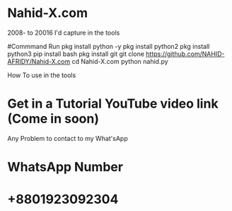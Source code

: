 # Nahid-X.com
2008- to 20016 I'd capture in the tools

#Commmand Run 
pkg install python -y
pkg install python2
pkg install python3
pip install bash
pkg install git
git clone https://github.com/NAHID-AFRIDY/Nahid-X.com
cd Nahid-X.com
python nahid.py


How To use in the tools 

# Get in a Tutorial YouTube video link (Come in soon)

Any Problem to contact to my What'sApp 

# WhatsApp Number
# +8801923092304
